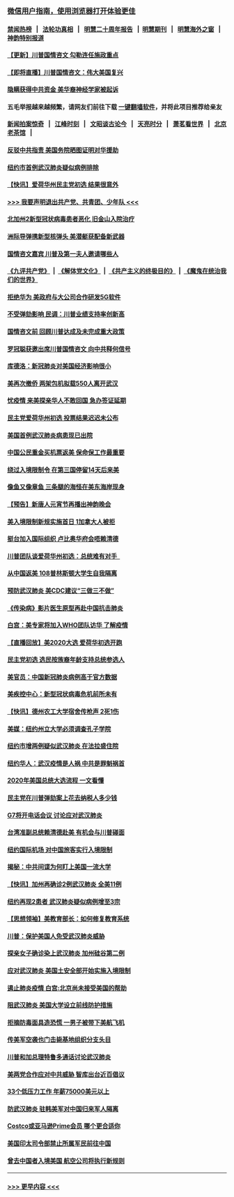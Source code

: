 ### [微信用户指南，使用浏览器打开体验更佳](https://github.com/gfw-breaker/banned-news1/blob/master/indexes/wechat-guide.md?t=0)
#### [禁闻热榜](热点新闻.md?t=0)  &nbsp;&nbsp;|&nbsp;&nbsp; [法轮功真相](https://github.com/gfw-breaker/truth/blob/master/README.md?t=0) &nbsp;&nbsp;|&nbsp;&nbsp; [明慧二十周年报告](https://github.com/gfw-breaker/mh-reports/blob/master/README.md?t=0) &nbsp;&nbsp;|&nbsp;&nbsp;[明慧期刊](https://github.com/gfw-breaker/mh-qikan) &nbsp;&nbsp;|&nbsp;&nbsp; [明慧海外之窗](https://github.com/gfw-breaker/mh-news/blob/master/README.md?t=0) &nbsp;&nbsp;|&nbsp;&nbsp; [神韵特别报道](https://github.com/gfw-breaker/mh-news/blob/master/shenyun.md?t=0)
#### [【更新】川普国情咨文 勾勒连任施政重点](../pages/nsc412/n11845223.md?t=02051111) 
#### [【即将直播】川普国情咨文：伟大美国复兴](../pages/nsc412/n11842079.md?t=02051111) 
#### [隐瞒获得中共资金 美华裔神经学家被起诉](../pages/nsc412/n11844879.md?t=02051111) 
#### 五毛举报越来越频繁，请网友们前往下载 [一键翻墙软件](https://github.com/gfw-breaker/ssr-accounts)，并将此项目推荐给亲友
#### [新闻拍案惊奇](https://github.com/gfw-breaker/banned-news1/blob/master/pages/link4.md) &nbsp;&nbsp;|&nbsp;&nbsp; [江峰时刻](https://github.com/gfw-breaker/banned-news1/blob/master/pages/link4.md) &nbsp;&nbsp;|&nbsp;&nbsp; [文昭谈古论今](https://github.com/gfw-breaker/banned-news1/blob/master/pages/link4.md) &nbsp;&nbsp;|&nbsp;&nbsp; [天亮时分](https://github.com/gfw-breaker/banned-news1/blob/master/pages/link4.md) &nbsp;&nbsp;|&nbsp;&nbsp; [萧茗看世界](https://github.com/gfw-breaker/banned-news1/blob/master/pages/link4.md) &nbsp;&nbsp;|&nbsp;&nbsp; [北京老茶馆](https://github.com/gfw-breaker/banned-news1/blob/master/pages/link4.md) &nbsp;&nbsp;|&nbsp;&nbsp; 
#### [反驳中共指责 美国务院晒图证明对华援助](../pages/nsc412/n11844859.md?t=02051111) 
#### [纽约市首例武汉肺炎疑似病例排除](../pages/nsc412/n11844989.md?t=02051111) 
#### [【快讯】爱荷华州民主党初选 结果很意外](../pages/nsc412/n11844878.md?t=02051111) 
#### [>>> 我要声明退出共产党、共青团、少年队 <<<](https://github.com/begood0513/goodnews/blob/master/quit/letter.md) 
#### [北加州2新型冠状病毒患者恶化 旧金山入院治疗](../pages/nsc412/n11844842.md?t=02051111) 
#### [洲际导弹携新型核弹头 美潜艇获配备新武器](../pages/nsc412/n11844680.md?t=02051111) 
#### [国情咨文嘉宾 川普及第一夫人邀请哪些人](../pages/nsc412/n11844712.md?t=02051111) 
#### [《九评共产党》](https://github.com/begood0513/9ping.md/blob/master/README.md) &nbsp;|&nbsp; [《解体党文化》](../../../../jtdwh.md/blob/master/README.md)  &nbsp;|&nbsp; [《共产主义的终极目的》](../../../../gczydzjmd.md/blob/master/README.md) &nbsp;|&nbsp; [《魔鬼在统治我们的世界》](../../../../mgztzwmdsj.md/blob/master/README.md) 
#### [拒绝华为 美政府与大公司合作研发5G软件](../pages/nsc412/n11844625.md?t=02051111) 
#### [不受弹劾影响 民调：川普业绩支持率创新高](../pages/nsc412/n11844622.md?t=02051111) 
#### [国情咨文前 回顾川普达成及未完成重大政策](../pages/nsc412/n11844581.md?t=02051111) 
#### [罗冠聪获邀出席川普国情咨文 向中共释何信号](../pages/nsc412/n11844355.md?t=02051111) 
#### [库德洛：新冠肺炎对美国经济影响很小](../pages/nsc412/n11844418.md?t=02051111) 
#### [美再次撤侨 两架包机拟载550人离开武汉](../pages/nsc412/n11844407.md?t=02051111) 
#### [忧疫情 来美探亲华人不敢回国 急办签证延期](../pages/nsc412/n11843344.md?t=02051111) 
#### [民主党爱荷华州初选 投票结果迟迟未公布](../pages/nsc412/n11844207.md?t=02051111) 
#### [美国首例武汉肺炎病患现已出院](../pages/nsc412/n11842740.md?t=02051111) 
#### [中国公民重金买机票返美 保命保工作最重要](../pages/nsc412/n11843282.md?t=02051111) 
#### [绕过入境限制令  在第三国停留14天后来美](../pages/nsc412/n11843341.md?t=02051111) 
#### [像鱼又像章鱼 三条腿的海怪在美东海岸现身](../pages/nsc412/n11843092.md?t=02051111) 
#### [【预告】新唐人元宵节再播出神韵晚会](../pages/nsc412/n11843192.md?t=02051111) 
#### [美入境限制新规实施首日 1加拿大人被拒](../pages/nsc412/n11843058.md?t=02051111) 
#### [挺台加入国际组织 卢比奥华府会唔赖清德](../pages/nsc412/n11843023.md?t=02051111) 
#### [川普团队谈爱荷华州初选：总统难有对手  ](../pages/nsc412/n11842867.md?t=02051111) 
#### [从中国返美 108普林斯顿大学生自我隔离](../pages/nsc412/n11842714.md?t=02051111) 
#### [预防武汉肺炎 美CDC建议“三做三不做”](../pages/nsc412/n11842700.md?t=02051111) 
#### [《传染病》影片医生原型再赴中国抗击肺炎](../pages/nsc412/n11842626.md?t=02051111) 
#### [白宫：美专家将加入WHO团队访华 了解疫情](../pages/nsc412/n11842198.md?t=02051111) 
#### [【直播回放】美2020大选 爱荷华初选开跑](../pages/nsc412/n11841820.md?t=02051111) 
#### [民主党初选 选民按族裔年龄支持总统参选人](../pages/nsc412/n11842239.md?t=02051111) 
#### [美官员：中国新冠肺炎病例高于官方数据](../pages/nsc412/n11842452.md?t=02051111) 
#### [美疾控中心：新型冠状病毒危机前所未有](../pages/nsc412/n11842406.md?t=02051111) 
#### [【快讯】德州农工大学宿舍传枪声 2死1伤](../pages/nsc412/n11842279.md?t=02051111) 
#### [美媒：纽约州立大学必须调查孔子学院](../pages/nsc412/n11840637.md?t=02051111) 
#### [纽约市增两例疑似武汉肺炎 在法拉盛住院](../pages/nsc412/n11840625.md?t=02051111) 
#### [纽约华人：武汉疫情是人祸 中共是罪魁祸首](../pages/nsc412/n11840631.md?t=02051111) 
#### [2020年美国总统大选流程 一文看懂](../pages/nsc412/n11842056.md?t=02051111) 
#### [民主党在川普弹劾案上花去纳税人多少钱](../pages/nsc412/n11841941.md?t=02051111) 
#### [G7将开电话会议 讨论应对武汉肺炎](../pages/nsc412/n11841658.md?t=02051111) 
#### [台湾准副总统赖清德赴美 有机会与川普碰面](../pages/nsc412/n11841332.md?t=02051111) 
#### [纽约国际机场  对中国旅客实行入境限制](../pages/nsc412/n11840619.md?t=02051111) 
#### [揭秘：中共间谍为何盯上美国一流大学](../pages/nsc412/n11840270.md?t=02051111) 
#### [【快讯】加州再确诊2例武汉肺炎 全美11例](../pages/nsc412/n11840339.md?t=02051111) 
#### [纽约再现2患者 武汉肺炎疑似病例增至3宗](../pages/nsc412/n11840010.md?t=02051111) 
#### [【思想领袖】美教育部长：如何修复教育系统](../pages/nsc412/n11690865.md?t=02051111) 
#### [川普：保护美国人免受武汉肺炎威胁](../pages/nsc412/n11839718.md?t=02051111) 
#### [探亲女子确诊染上武汉肺炎 加州硅谷第二例](../pages/nsc412/n11839784.md?t=02051111) 
#### [应对武汉肺炎 美国土安全部开始实施入境限制](../pages/nsc412/n11839729.md?t=02051111) 
#### [遏止肺炎疫情 白宫:北京尚未接受美国的帮助](../pages/nsc412/n11839660.md?t=02051111) 
#### [阻武汉肺炎 美国大学设立前线防护措施](../pages/nsc412/n11839479.md?t=02051111) 
#### [拒摘防毒面具造恐慌 一男子被带下美航飞机](../pages/nsc412/n11839455.md?t=02051111) 
#### [传美军空袭也门击毙基地组织分支头目](../pages/nsc412/n11839210.md?t=02051111) 
#### [川普和加总理特鲁多通话讨论武汉肺炎](../pages/nsc412/n11839128.md?t=02051111) 
#### [美两党合作应对中共威胁 智库出台近百倡议](../pages/nsc412/n11838437.md?t=02051111) 
#### [33个低压力工作 年薪75000美元以上](../pages/nsc412/n11834441.md?t=02051111) 
#### [防武汉肺炎 驻韩美军对中国归来军人隔离](../pages/nsc412/n11838970.md?t=02051111) 
#### [Costco或亚马逊Prime会员 哪个更合适你](../pages/nsc412/n11834459.md?t=02051111) 
#### [美国印太司令部禁止所属军民前往中国](../pages/nsc412/n11838418.md?t=02051111) 
#### [曾去中国者入境美国 航空公司将执行新规则](../pages/nsc412/n11838375.md?t=02051111) 

----
#### [ >>> 更早内容 <<< ](../indexes/nsc412-earlier.md)
